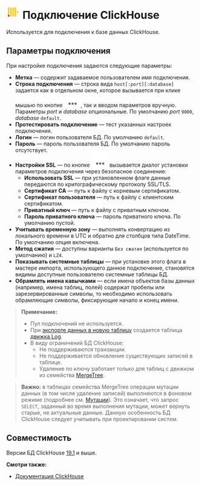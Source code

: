 # ![ ](../../../images/icons/data-sources/db-clickhouse_default.svg) Подключение ClickHouse

Используется для подключения к базе данных ClickHouse.

## Параметры подключения

При настройке подключения задаются следующие параметры:

* **Метка** — содержит задаваемое пользователем имя подключения.
* **Строка подключения** — строка вида `host[:port][:database]` задается как в отдельном окне, которое вызывается при клике мышью по кнопке ![ ](../../../images/extjs-theme/form/open-trigger/open-trigger_default.svg), так и вводом параметров вручную. Параметры *port* и *database* опциональные. По умолчанию *port* `9000`, *database* `default`.
* **Протестировать подключение** — тест указанных настроек подключения.
* **Логин** — логин пользователя БД. По умолчанию `default`.
* **Пароль** — пароль пользователя БД. По умолчанию пароль отсутствует.
* **Настройки SSL**  — по кнопке ![ ](../../../images/extjs-theme/form/open-trigger/open-trigger_default.svg) вызывается диалог установки параметров подключения через безопасное соединение:
  * **Использовать SSL** — при установленном флаге данные передаются по критографическому протоколу SSL/TLS.
  * **Сертификат CA** — путь к файлу с корневым сертификатом.
  * **Сертификат пользователя** — путь к файлу с клиентским сертификатом.
  * **Приватный ключ** — путь к файлу с приватным ключом.
  * **Пароль приватного ключа** — пароль приватного ключа. По умолчанию пустой.
* **Учитывать временную зону** — выполнять конвертацию из локального времени в UTC и обратно для столбцов типа DateTime. По умолчанию опция включена.
* **Метод сжатия** — доступны варианты `Без сжатия` (используется по умолчанию) и `LZ4`.
* **Показывать системные таблицы** — при установке этого флага в мастере импорта, использующего данное подключение, становятся видимы доступные пользователю системные таблицы БД.
* **Обрамлять имена кавычками** — если имена объектов базы данных (например, имена таблиц, полей) содержат пробелы или зарезервированные символы, то необходимо использовать обрамляющие символы, фиксирующие начало и конец имени.

> **Примечание:**
> * Пул подключений не используется.
> * При [экспорте данных в новую таблицу](../../export/database/new-table-design.md) создается таблица [движка Log](https://clickhouse.yandex/docs/ru/operations/table_engines/log/).
> * В виду ограничений БД ClickHouse:
>   * Не поддерживаются транзакции.
>   * Не поддерживается обновление существующих записей в таблице.
>   * Удаление по ключу работает только для таблиц с движком из семейства [MergeTree](https://clickhouse.yandex/docs/ru/operations/table_engines/#semeistva-dvizhkov).

> **Важно:** в таблицах семейства MergeTree операции мутации данных (в том числе удаление записей) выполняются в фоновом режиме (подробнее см. [Мутации](https://clickhouse.yandex/docs/ru/query_language/alter/#alter-mutations)). Это означает, что запрос `SELECT`, заданный во время выполнения мутации, может вернуть старые, не актуальные данные. Данную особенность БД ClickHouse следует учитывать при проектировании систем.

## Совместимость

Версии БД ClickHouse [19.1](https://clickhouse.yandex/docs/ru/changelog/#clickhouse-release-19-1-6-2019-01-24) и выше.

**Смотри также:**
* [Документация ClickHouse](https://clickhouse.yandex/docs/ru/)